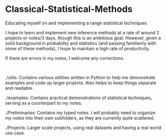 # Classical-Statistical-Methods
Educating myself on and implementing a range statistical techniques. 

I hope to learn and implement new inference methods at a rate of around 2 projects or notes/3 days, though this is an ambitious goal. However, given a solid background in probability and statistics (and passing familiarity with some of these methods), I hope to maintain a high rate of productivity.

If there are errors in my notes, I welcome any corrections.

<br>

./utils: Contains various utilities written in Python to help me demonstrate examples and code up larger projects. Also helps to keep things separate and readable.

./examples: Contains practical demonstrations of statistical techniques, serving as a counterpart to my notes.

./Preliminaries: Contains my typed notes. I will probably need to organize my notes into their own subfolders, as they are currently quite scattered.

./Projects: Larger scale projects, using real datasets and having a real world use case.
